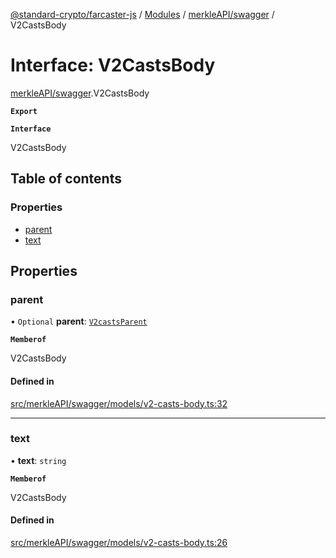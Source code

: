 [@standard-crypto/farcaster-js](../README.md) / [Modules](../modules.md) / [merkleAPI/swagger](../modules/merkleAPI_swagger.md) / V2CastsBody

# Interface: V2CastsBody

[merkleAPI/swagger](../modules/merkleAPI_swagger.md).V2CastsBody

**`Export`**

**`Interface`**

V2CastsBody

## Table of contents

### Properties

- [parent](merkleAPI_swagger.V2CastsBody.md#parent)
- [text](merkleAPI_swagger.V2CastsBody.md#text)

## Properties

### parent

• `Optional` **parent**: [`V2castsParent`](merkleAPI_swagger.V2castsParent.md)

**`Memberof`**

V2CastsBody

#### Defined in

[src/merkleAPI/swagger/models/v2-casts-body.ts:32](https://github.com/standard-crypto/farcaster-js/blob/main/src/merkleAPI/swagger/models/v2-casts-body.ts#L32)

___

### text

• **text**: `string`

**`Memberof`**

V2CastsBody

#### Defined in

[src/merkleAPI/swagger/models/v2-casts-body.ts:26](https://github.com/standard-crypto/farcaster-js/blob/main/src/merkleAPI/swagger/models/v2-casts-body.ts#L26)
